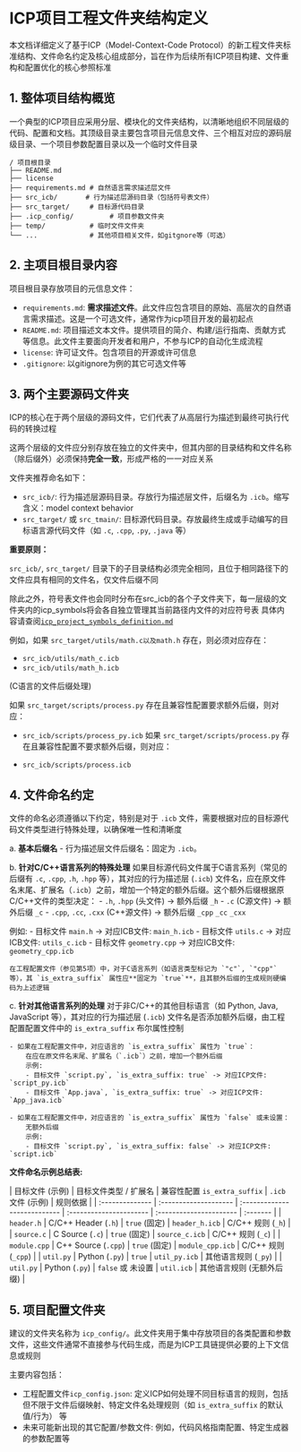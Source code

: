 # ICP项目工程文件夹结构定义

本文档详细定义了基于ICP（Model-Context-Code Protocol）的新工程文件夹标准结构、文件命名约定及核心组成部分，旨在作为后续所有ICP项目构建、文件重构和配置优化的核心参照标准

## 1. 整体项目结构概览

一个典型的ICP项目应采用分层、模块化的文件夹结构，以清晰地组织不同层级的代码、配置和文档。其顶级目录主要包含项目元信息文件、三个相互对应的源码层级目录、一个项目参数配置目录以及一个临时文件目录

```text
/ 项目根目录
├── README.md
├── license
├── requirements.md # 自然语言需求描述层文件
├── src_icb/       # 行为描述层源码目录（包括符号表文件）
├── src_target/     # 目标源代码目录
├── .icp_config/         # 项目参数文件夹
├── temp/           # 临时文件文件夹
└── ...             # 其他项目相关文件，如gitgnore等（可选）
```

## 2. 主项目根目录内容

项目根目录存放项目的元信息文件：

- `requirements.md`: **需求描述文件**。此文件应包含项目的原始、高层次的自然语言需求描述。这是一个可选文件，通常作为icp项目开发的最初起点
- `README.md`: 项目描述文本文件。提供项目的简介、构建/运行指南、贡献方式等信息。此文件主要面向开发者和用户，不参与ICP的自动化生成流程
- `license`: 许可证文件。包含项目的开源或许可信息
- `.gitignore`: 以gitignore为例的其它可选文件等

## 3. 两个主要源码文件夹

ICP的核心在于两个层级的源码文件，它们代表了从高层行为描述到最终可执行代码的转换过程

这两个层级的文件应分别存放在独立的文件夹中，但其内部的目录结构和文件名称（除后缀外）必须保持**完全一致**，形成严格的一一对应关系

文件夹推荐命名如下：

- `src_icb/`: 行为描述层源码目录。存放行为描述层文件，后缀名为 `.icb`。缩写含义：model context behavior
- `src_target/` 或 `src_tmain/`: 目标源代码目录。存放最终生成或手动编写的目标语言源代码文件（如 `.c`, `.cpp`, `.py`, `.java` 等）

**重要原则：** 

`src_icb/`, `src_target/` 目录下的子目录结构必须完全相同，且位于相同路径下的文件应具有相同的文件名，仅文件后缀不同

除此之外，符号表文件也会同时分布在src_icb的各个子文件夹下，每一层级的文件夹内的icp_symbols将会各自独立管理其当前路径内文件的对应符号表
具体内容请查阅[`icp_project_symbols_definition.md`](docs/icp_project_symbols_definition.md)

例如，如果 `src_target/utils/math.c以及math.h` 存在，则必须对应存在：

- `src_icb/utils/math_c.icb` 
- `src_icb/utils/math_h.icb`

(C语言的文件后缀处理)

如果 `src_target/scripts/process.py` 存在且兼容性配置要求额外后缀，则对应：

- `src_icb/scripts/process_py.icb`
如果 `src_target/scripts/process.py` 存在且兼容性配置不要求额外后缀，则对应：

- `src_icb/scripts/process.icb`

## 4. 文件命名约定

文件的命名必须遵循以下约定，特别是对于 `.icb` 文件，需要根据对应的目标源代码文件类型进行特殊处理，以确保唯一性和清晰度

a.  **基本后缀名**
    - 行为描述层文件后缀名：固定为 `.icb`。

b.  **针对C/C++语言系列的特殊处理**
    如果目标源代码文件属于C语言系列（常见的后缀有 `.c`, `.cpp`, `.h`, `.hpp` 等），其对应的行为描述层 (`.icb`) 文件名，应在原文件名末尾、扩展名（`.icb`）之前，增加一个特定的额外后缀。这个额外后缀根据原C/C++文件的类型决定：
    - `.h`, `.hpp` (头文件) -> 额外后缀 `_h`
    - `.c` (C源文件) -> 额外后缀 `_c`
    - `.cpp`, `.cc`, `.cxx` (C++源文件) -> 额外后缀 `_cpp` `_cc` `_cxx`

例如:
    - 目标文件 `main.h` -> 对应ICB文件: `main_h.icb`
    - 目标文件 `utils.c` -> 对应ICB文件: `utils_c.icb`
    - 目标文件 `geometry.cpp` -> 对应ICB文件: `geometry_cpp.icb`

    在工程配置文件（参见第5项）中，对于C语言系列（如语言类型标记为 `"c"`, `"cpp"` 等），其 `is_extra_suffix` 属性应**固定为 `true`**，且其额外后缀的生成规则硬编码为上述逻辑

c.  **针对其他语言系列的处理**
    对于非C/C++的其他目标语言（如 Python, Java, JavaScript 等），其对应的行为描述层 (`.icb`) 文件名是否添加额外后缀，由工程配置配置文件中的 `is_extra_suffix` 布尔属性控制

    - 如果在工程配置文件中，对应语言的 `is_extra_suffix` 属性为 `true`：
        在应在原文件名末尾、扩展名（`.icb`）之前，增加一个额外后缀
        示例:
        - 目标文件 `script.py`, `is_extra_suffix: true` -> 对应ICP文件: `script_py.icb`
        - 目标文件 `App.java`, `is_extra_suffix: true` -> 对应ICP文件: `App_java.icb`

    - 如果在工程配置文件中，对应语言的 `is_extra_suffix` 属性为 `false` 或未设置：
        无额外后缀
        示例:
        - 目标文件 `script.py`, `is_extra_suffix: false` -> 对应ICP文件: `script.icb`

**文件命名示例总结表:**

| 目标文件 (示例) | 目标文件类型 / 扩展名 | 兼容性配置 `is_extra_suffix` | `.icb` 文件 (示例) | 规则依据 |
| :-------------- | :-------------------- | :--------------------------- | :---------------------- | :---------------------- | :------- |
| `header.h`      | C/C++ Header (`.h`)   | `true` (固定)                | `header_h.icb`          | C/C++ 规则 (`_h`) |
| `source.c`      | C Source (`.c`)       | `true` (固定)                | `source_c.icb`          | C/C++ 规则 (`_c`) |
| `module.cpp`    | C++ Source (`.cpp`)   | `true` (固定)                | `module_cpp.icb`        | C/C++ 规则 (`_cpp`) |
| `util.py`       | Python (`.py`)        | `true`                       | `util_py.icb`           | 其他语言规则 (`_py`) |
| `util.py`       | Python (`.py`)        | `false` 或 未设置             | `util.icb`              | 其他语言规则 (无额外后缀) |

## 5. 项目配置文件夹

建议的文件夹名称为 `icp_config/`。此文件夹用于集中存放项目的各类配置和参数文件，这些文件通常不直接参与代码生成，而是为ICP工具链提供必要的上下文信息或规则

主要内容包括：

- 工程配置文件`icp_config.json`: 定义ICP如何处理不同目标语言的规则，包括但不限于文件后缀映射、特定文件名处理规则（如 `is_extra_suffix` 的默认值/行为） 等
- 未来可能新出现的其它配置/参数文件: 例如，代码风格指南配置、特定生成器的参数配置等
